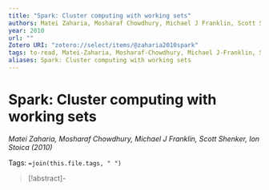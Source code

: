 ```yaml
---
title: "Spark: Cluster computing with working sets"
authors: Matei Zaharia, Mosharaf Chowdhury, Michael J Franklin, Scott Shenker, Ion Stoica
year: 2010
url: ""
Zotero URI: "zotero://select/items/@zaharia2010spark"
tags: to-read, Matei-Zaharia, Mosharaf-Chowdhury, Michael J-Franklin, Scott-Shenker, Ion-Stoica
aliases: Spark: Cluster computing with working sets
---
```


# Spark: Cluster computing with working sets  
_Matei Zaharia, Mosharaf Chowdhury, Michael J Franklin, Scott Shenker, Ion Stoica (2010)_

Tags: `=join(this.file.tags, " ")`

> [!abstract]-
> 


